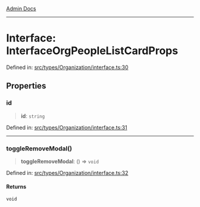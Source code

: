 [Admin Docs](/)

***

# Interface: InterfaceOrgPeopleListCardProps

Defined in: [src/types/Organization/interface.ts:30](https://github.com/PalisadoesFoundation/talawa-admin/blob/main/src/types/Organization/interface.ts#L30)

## Properties

### id

> **id**: `string`

Defined in: [src/types/Organization/interface.ts:31](https://github.com/PalisadoesFoundation/talawa-admin/blob/main/src/types/Organization/interface.ts#L31)

***

### toggleRemoveModal()

> **toggleRemoveModal**: () => `void`

Defined in: [src/types/Organization/interface.ts:32](https://github.com/PalisadoesFoundation/talawa-admin/blob/main/src/types/Organization/interface.ts#L32)

#### Returns

`void`
